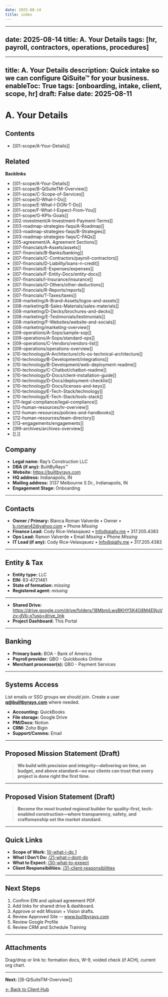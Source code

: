 ```yaml
---
date: 2025-08-14
title: index
---
```

---
date: 2025-08-14
title: A. Your Details
tags: [hr, payroll, contractors, operations, procedures]
---
---
title: A. Your Details
description: Quick intake so we can configure QiSuite™ for your business.
enableToc: True
tags: [onboarding, intake, client, scope, hr]
draft: False
date: 2025-08-11
---
# A. Your Details

<!-- AUTO-TOC:START -->

## Contents
- [[01-scope/A-Your-Details]]

<!-- AUTO-TOC:END -->

<!-- RELATED:START -->

## Related
**Backlinks**
- [[01-scope/A-Your-Details]]
- [[01-scope/B-QiSuiteTM-Overview]]
- [[01-scope/C-Scope-of-Services]]
- [[01-scope/D-What-I-Do]]
- [[01-scope/E-What-I-DON-T-Do]]
- [[01-scope/F-What-I-Expect-From-You]]
- [[01-scope/G-KPIs-Goals]]
- [[02-investment/A-Investment-Payment-Terms]]
- [[03-roadmap-strategies-faqs/A-Roadmap]]
- [[03-roadmap-strategies-faqs/B-Strategies]]
- [[03-roadmap-strategies-faqs/C-FAQs]]
- [[05-agreement/A. Agreement Sections]]
- [[07-financials/A-Assets/assets]]
- [[07-financials/B-Banks/banking]]
- [[07-financials/C-Contractors/payroll-contractors]]
- [[07-financials/D-Liability/loans-n-credit]]
- [[07-financials/E-Expenses/expenses]]
- [[07-financials/F-Entity-Docs/entity-docs]]
- [[07-financials/I-Insurance/insurance]]
- [[07-financials/O-Others/other-deductions]]
- [[07-financials/R-Reports/reports]]
- [[07-financials/T-Taxes/taxes]]
- [[08-marketing/A-Brand-Assets/logos-and-assets]]
- [[08-marketing/B-Sales-Materials/sales-materials]]
- [[08-marketing/D-Decks/brochures-and-decks]]
- [[08-marketing/E-Testimonials/testimonials]]
- [[08-marketing/F-Websites/website-and-socials]]
- [[08-marketing/marketing-overview]]
- [[09-operations/A-Sops/sample-sop]]
- [[09-operations/A-Sops/standard-ops]]
- [[09-operations/C-Vendors/vendors-list]]
- [[09-operations/operations-overview]]
- [[10-technology/A-Architecture/cfo-os-technical-architecture]]
- [[10-technology/B-Development/integrations]]
- [[10-technology/B-Development/web-deployment-readme]]
- [[10-technology/C-Chatbot/chatbot-readme]]
- [[10-technology/D-Docs/client-installation-guide]]
- [[10-technology/D-Docs/deployment-checklist]]
- [[10-technology/D-Docs/licenses-and-keys]]
- [[10-technology/E-Tech-Stack/technology]]
- [[10-technology/E-Tech-Stack/tools-stack]]
- [[11-legal-compliance/legal-compliance]]
- [[12-human-resources/hr-overview]]
- [[12-human-resources/policies-and-handbooks]]
- [[12-human-resources/team-directory]]
- [[13-engagements/engagements]]
- [[99-archives/archives-overview]]
- [[.]]

<!-- RELATED:END -->
## Company
- **Legal name:**  Ray’s Construction LLC 
- **DBA (if any):**  BuiltByRays™ 
- **Website:**  https://builtbyrays.com
- **HQ address:**  Indianapolis, IN
- **Mailing address:** 3137 Melbourne S Dr., Indianapolis, IN 
- **Engagement Stage:** Onboarding

---
## Contacts
- **Owner / Primary:** Blanca Roman Valverde • Owner • b.roman42@yahoo.com • Phone _Missing_ 
- **Finance Lead:** Cody Rice-Velasqauez • Info@qially.me • 317.205.4383  
- **Ops Lead:** Ramon Valverde • Email _Missing_ • Phone  _Missing_
- **IT Lead (if any):** Cody Rice-Velasqauez • Info@qially.me • 317.205.4383  

---
## Entity & Tax
- **Entity type:** LLC 
- **EIN:** 83-4721461  
- **State of formation:** _missing_ 
- **Registered agent:**  _missing_

---
 
- **Shared Drive:** https://drive.google.com/drive/folders/18MbmiLwsBKHY5K4G8M4E9juVzv-dVb-x?usp=drive_link  
- **Project Dashboard:** This Portal

---
## Banking
- **Primary bank:**  BOA - Bank of America
- **Payroll provider:**  QBO - Quickbooks Online
- **Merchant processor(s):**  QBO - Payment Services

---
## Systems Access
List emails or SSO groups we should join. Create a user **q@builtbyrays.com** where needed.
- **Accounting:** QuickBooks 
- **File storage:** Google Drive 
- **PM/Docs:** Notion 
- **CRM:**  Zoho Bigin
- **Support/Comms:** Email

---
## Proposed Mission Statement (Draft)
> **We build with precision and integrity—delivering on time, on budget, and above standard—so our clients can trust that every project is done right the first time.**

---
## Proposed Vision Statement (Draft)
> **Become the most trusted regional builder for quality-first, tech-enabled construction—where transparency, safety, and craftsmanship set the market standard.**

---
## Quick Links
- **Scope of Work:** [10-what-i-do 1](10-what-i-do%201.md)  
- **What I Don’t Do:** [/21-what-i-dont-do](/21-what-i-dont-do)  
- **What to Expect:** [/30-what-to-expect](/30-what-to-expect)  
- **Client Responsibilities:** [/31-client-responsibilities](/31-client-responsibilities)

---
## Next Steps
1. Confirm EIN and upload agreement PDF.  
2. Add links for shared drive & dashboard.  
3. Approve or edit Mission + Vision drafts.
4. Review Approved Site -- www.builtbyrays.com
5. Review Google Profile
6. Review CRM and Schedule Training

---
## Attachments
Drag/drop or link to: formation docs, W-9, voided check (if ACH), current org chart.

---
**Next:** [[B-QiSuiteTM-Overview]]

[← Back to Client Hub](https://www.builtbyrays.com/Client-Vault/portal)